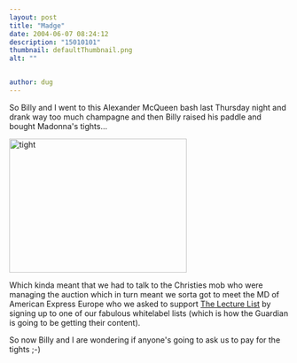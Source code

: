 ```yaml
---
layout: post
title: "Madge"
date: 2004-06-07 08:24:12
description: "15010101"
thumbnail: defaultThumbnail.png
alt: ""


author: dug
---
```


<p>So Billy and I went to this Alexander McQueen bash last Thursday night and drank way too much champagne and then Billy raised his paddle and bought Madonna's tights...</p>

<p><img src="http://www.lecturelist.org/assets/images/167.jpg" width="320" height="242" alt="tight" /></p>

<p>Which kinda meant that we had to talk to the Christies mob who were managing the auction which in turn meant we sorta got to meet the MD of American Express Europe who we asked to support <a href="http://www.lecturelist.org/">The Lecture List</a> by signing up to one of our fabulous whitelabel lists (which is how the Guardian is going to be getting their content).</p>

<p>So now Billy and I are wondering if anyone's going to ask us to pay for the tights ;-)</p>
